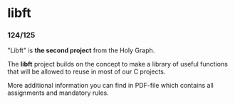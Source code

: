 # libft

### 124/125

"Libft" is **the second project** from the Holy Graph.

The **libft** project builds on the concept to make a library of useful functions that will be allowed to reuse in most of our C projects.

More additional information you can find in PDF-file which contains all assignments and mandatory rules.
